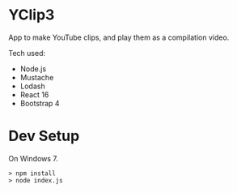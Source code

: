 # YClip3

App to make YouTube clips, and play them as a compilation video.

Tech used:

  - Node.js
  - Mustache
  - Lodash
  - React 16
  - Bootstrap 4

# Dev Setup

On Windows 7.

    > npm install
    > node index.js

